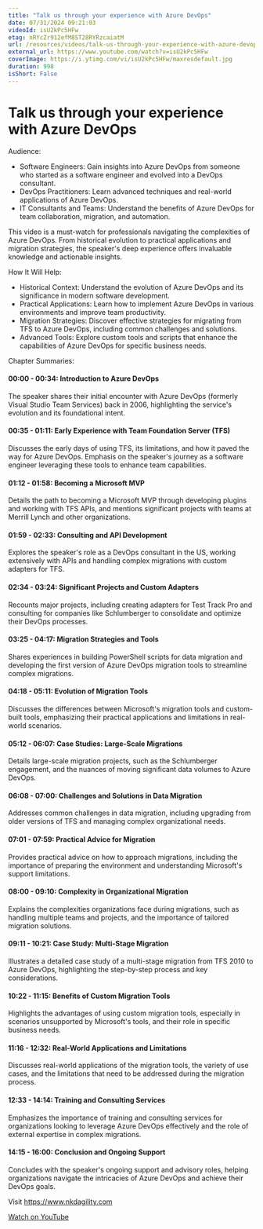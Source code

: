 ```yaml
---
title: "Talk us through your experience with Azure DevOps"
date: 07/31/2024 09:21:03
videoId: isU2kPc5HFw
etag: nRYcZr912efM8ST28RYRzcaiatM
url: /resources/videos/talk-us-through-your-experience-with-azure-devops
external_url: https://www.youtube.com/watch?v=isU2kPc5HFw
coverImage: https://i.ytimg.com/vi/isU2kPc5HFw/maxresdefault.jpg
duration: 998
isShort: False
---
```


# Talk us through your experience with Azure DevOps

Audience:
- Software Engineers: Gain insights into Azure DevOps from someone who started as a software engineer and evolved into a DevOps consultant.
- DevOps Practitioners: Learn advanced techniques and real-world applications of Azure DevOps.
- IT Consultants and Teams: Understand the benefits of Azure DevOps for team collaboration, migration, and automation.

This video is a must-watch for professionals navigating the complexities of Azure DevOps. From historical evolution to practical applications and migration strategies, the speaker's deep experience offers invaluable knowledge and actionable insights.

How It Will Help:
- Historical Context: Understand the evolution of Azure DevOps and its significance in modern software development.
- Practical Applications: Learn how to implement Azure DevOps in various environments and improve team productivity.
- Migration Strategies: Discover effective strategies for migrating from TFS to Azure DevOps, including common challenges and solutions.
- Advanced Tools: Explore custom tools and scripts that enhance the capabilities of Azure DevOps for specific business needs.

Chapter Summaries:

#### 00:00 - 00:34: **Introduction to Azure DevOps**
The speaker shares their initial encounter with Azure DevOps (formerly Visual Studio Team Services) back in 2006, highlighting the service's evolution and its foundational intent.

#### 00:35 - 01:11: **Early Experience with Team Foundation Server (TFS)**
Discusses the early days of using TFS, its limitations, and how it paved the way for Azure DevOps. Emphasis on the speaker's journey as a software engineer leveraging these tools to enhance team capabilities.

#### 01:12 - 01:58: **Becoming a Microsoft MVP**
Details the path to becoming a Microsoft MVP through developing plugins and working with TFS APIs, and mentions significant projects with teams at Merrill Lynch and other organizations.

#### 01:59 - 02:33: **Consulting and API Development**
Explores the speaker's role as a DevOps consultant in the US, working extensively with APIs and handling complex migrations with custom adapters for TFS.

#### 02:34 - 03:24: **Significant Projects and Custom Adapters**
Recounts major projects, including creating adapters for Test Track Pro and consulting for companies like Schlumberger to consolidate and optimize their DevOps processes.

#### 03:25 - 04:17: **Migration Strategies and Tools**
Shares experiences in building PowerShell scripts for data migration and developing the first version of Azure DevOps migration tools to streamline complex migrations.

#### 04:18 - 05:11: **Evolution of Migration Tools**
Discusses the differences between Microsoft's migration tools and custom-built tools, emphasizing their practical applications and limitations in real-world scenarios.

#### 05:12 - 06:07: **Case Studies: Large-Scale Migrations**
Details large-scale migration projects, such as the Schlumberger engagement, and the nuances of moving significant data volumes to Azure DevOps.

#### 06:08 - 07:00: **Challenges and Solutions in Data Migration**
Addresses common challenges in data migration, including upgrading from older versions of TFS and managing complex organizational needs.

#### 07:01 - 07:59: **Practical Advice for Migration**
Provides practical advice on how to approach migrations, including the importance of preparing the environment and understanding Microsoft's support limitations.

#### 08:00 - 09:10: **Complexity in Organizational Migration**
Explains the complexities organizations face during migrations, such as handling multiple teams and projects, and the importance of tailored migration solutions.

#### 09:11 - 10:21: **Case Study: Multi-Stage Migration**
Illustrates a detailed case study of a multi-stage migration from TFS 2010 to Azure DevOps, highlighting the step-by-step process and key considerations.

#### 10:22 - 11:15: **Benefits of Custom Migration Tools**
Highlights the advantages of using custom migration tools, especially in scenarios unsupported by Microsoft's tools, and their role in specific business needs.

#### 11:16 - 12:32: **Real-World Applications and Limitations**
Discusses real-world applications of the migration tools, the variety of use cases, and the limitations that need to be addressed during the migration process.

#### 12:33 - 14:14: **Training and Consulting Services**
Emphasizes the importance of training and consulting services for organizations looking to leverage Azure DevOps effectively and the role of external expertise in complex migrations.

#### 14:15 - 16:00: **Conclusion and Ongoing Support**
Concludes with the speaker's ongoing support and advisory roles, helping organizations navigate the intricacies of Azure DevOps and achieve their DevOps goals.

Visit https://www.nkdagility.com

[Watch on YouTube](https://www.youtube.com/watch?v=isU2kPc5HFw)
